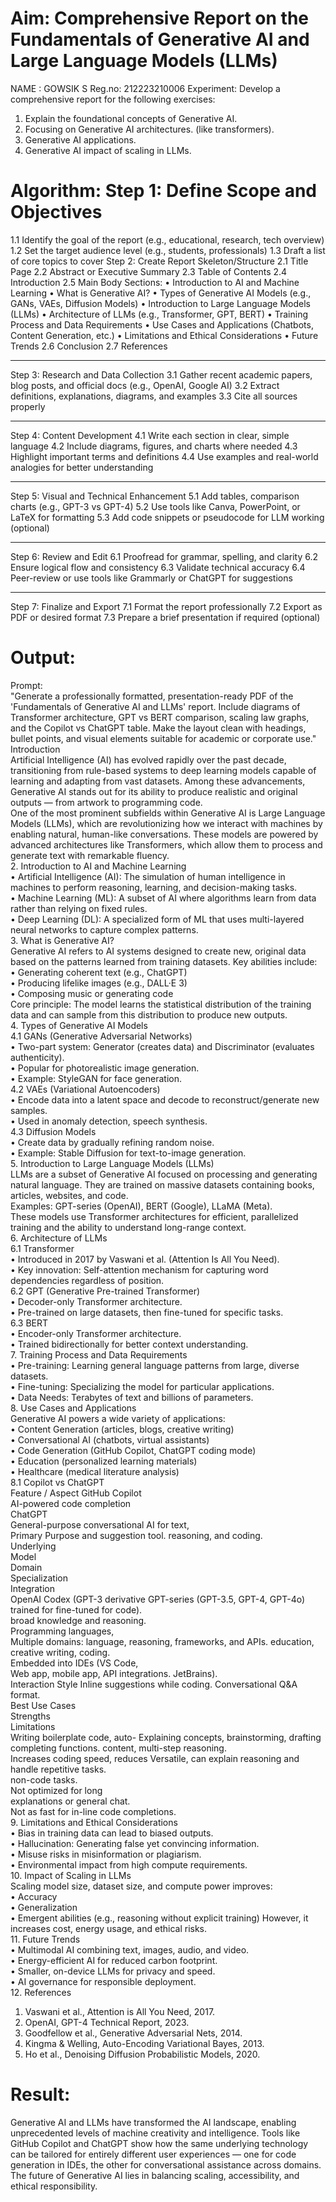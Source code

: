 # Aim:	Comprehensive Report on the Fundamentals of Generative AI and Large Language Models (LLMs)
NAME : GOWSIK S 
Reg.no: 212223210006 
Experiment:
Develop a comprehensive report for the following exercises:
1.	Explain the foundational concepts of Generative AI. 
2.	Focusing on Generative AI architectures. (like transformers).
3.	Generative AI applications.
4.	Generative AI impact of scaling in LLMs.

# Algorithm: Step 1: Define Scope and Objectives
1.1 Identify the goal of the report (e.g., educational, research, tech overview)
1.2 Set the target audience level (e.g., students, professionals)
1.3 Draft a list of core topics to cover
Step 2: Create Report Skeleton/Structure
2.1 Title Page
2.2 Abstract or Executive Summary
2.3 Table of Contents
2.4 Introduction
2.5 Main Body Sections:
•	Introduction to AI and Machine Learning
•	What is Generative AI?
•	Types of Generative AI Models (e.g., GANs, VAEs, Diffusion Models)
•	Introduction to Large Language Models (LLMs)
•	Architecture of LLMs (e.g., Transformer, GPT, BERT)
•	Training Process and Data Requirements
•	Use Cases and Applications (Chatbots, Content Generation, etc.)
•	Limitations and Ethical Considerations
•	Future Trends
2.6 Conclusion
2.7 References
________________________________________
Step 3: Research and Data Collection
3.1 Gather recent academic papers, blog posts, and official docs (e.g., OpenAI, Google AI)
3.2 Extract definitions, explanations, diagrams, and examples
3.3 Cite all sources properly
________________________________________
Step 4: Content Development
4.1 Write each section in clear, simple language
4.2 Include diagrams, figures, and charts where needed
4.3 Highlight important terms and definitions
4.4 Use examples and real-world analogies for better understanding
________________________________________
Step 5: Visual and Technical Enhancement
5.1 Add tables, comparison charts (e.g., GPT-3 vs GPT-4)
5.2 Use tools like Canva, PowerPoint, or LaTeX for formatting
5.3 Add code snippets or pseudocode for LLM working (optional)
________________________________________
Step 6: Review and Edit
6.1 Proofread for grammar, spelling, and clarity
6.2 Ensure logical flow and consistency
6.3 Validate technical accuracy
6.4 Peer-review or use tools like Grammarly or ChatGPT for suggestions
________________________________________
Step 7: Finalize and Export
7.1 Format the report professionally
7.2 Export as PDF or desired format
7.3 Prepare a brief presentation if required (optional)



# Output:


Prompt:  
"Generate a professionally formatted, presentation-ready PDF of the 'Fundamentals of Generative 
AI and LLMs' report. Include diagrams of Transformer architecture, GPT vs BERT comparison, 
scaling law graphs, and the Copilot vs ChatGPT table. Make the layout clean with headings, bullet 
points, and visual elements suitable for academic or corporate use."  
Introduction  
Artificial Intelligence (AI) has evolved rapidly over the past decade, transitioning from rule-based 
systems to deep learning models capable of learning and adapting from vast datasets. Among these 
advancements, Generative AI stands out for its ability to produce realistic and original outputs — 
from artwork to programming code.  
One of the most prominent subfields within Generative AI is Large Language Models (LLMs), which 
are revolutionizing how we interact with machines by enabling natural, human-like conversations. 
These models are powered by advanced architectures like Transformers, which allow them to 
process and generate text with remarkable fluency.  
2. Introduction to AI and Machine Learning  
• Artificial Intelligence (AI): The simulation of human intelligence in machines to perform 
reasoning, learning, and decision-making tasks.  
• Machine Learning (ML): A subset of AI where algorithms learn from data rather than relying 
on fixed rules.  
• Deep Learning (DL): A specialized form of ML that uses multi-layered neural networks to 
capture complex patterns.  
3. What is Generative AI?  
Generative AI refers to AI systems designed to create new, original data based on the 
patterns learned from training datasets. Key abilities include:  
• Generating coherent text (e.g., ChatGPT)  
• Producing lifelike images (e.g., DALL·E 3)  
• Composing music or generating code  
Core principle: The model learns the statistical distribution of the training data and can 
sample from this distribution to produce new outputs.  
4. Types of Generative AI Models  
4.1 GANs (Generative Adversarial Networks)  
• Two-part system: Generator (creates data) and Discriminator (evaluates authenticity).  
• Popular for photorealistic image generation.  
• Example: StyleGAN for face generation.  
4.2 VAEs (Variational Autoencoders)  
• Encode data into a latent space and decode to reconstruct/generate new samples.  
• Used in anomaly detection, speech synthesis.  
4.3 Diffusion Models  
• Create data by gradually refining random noise.  
• Example: Stable Diffusion for text-to-image generation.  
5. Introduction to Large Language Models (LLMs)  
LLMs are a subset of Generative AI focused on processing and generating natural language. They are 
trained on massive datasets containing books, articles, websites, and code.  
Examples: GPT-series (OpenAI), BERT (Google), LLaMA (Meta).  
These models use Transformer architectures for efficient, parallelized training and the ability to 
understand long-range context.  
6. Architecture of LLMs  
6.1 Transformer  
• Introduced in 2017 by Vaswani et al. (Attention Is All You Need).  
• Key innovation: Self-attention mechanism for capturing word dependencies regardless of 
position.  
6.2 GPT (Generative Pre-trained Transformer)  
• Decoder-only Transformer architecture.  
• Pre-trained on large datasets, then fine-tuned for specific tasks.  
6.3 BERT  
• Encoder-only Transformer architecture.  
• Trained bidirectionally for better context understanding.  
7. Training Process and Data Requirements  
• Pre-training: Learning general language patterns from large, diverse datasets.  
• Fine-tuning: Specializing the model for particular applications.  
• Data Needs: Terabytes of text and billions of parameters.  
8. Use Cases and Applications  
Generative AI powers a wide variety of applications:  
• Content Generation (articles, blogs, creative writing)  
• Conversational AI (chatbots, virtual assistants)  
• Code Generation (GitHub Copilot, ChatGPT coding mode)  
• Education (personalized learning materials)  
• Healthcare (medical literature analysis)  
8.1 Copilot vs ChatGPT  
Feature / Aspect GitHub Copilot  
AI-powered code completion  
ChatGPT  
General-purpose conversational AI for text,  
Primary Purpose and suggestion tool. reasoning, and coding.  
Underlying  
Model  
Domain  
Specialization  
Integration  
OpenAI Codex (GPT-3 derivative GPT-series (GPT-3.5, GPT-4, GPT-4o) trained for 
fine-tuned for code).  
broad knowledge and reasoning.  
Programming languages,  
Multiple domains: language, reasoning, 
frameworks, and APIs.  education, creative writing, coding.  
Embedded into IDEs (VS Code,  
Web app, mobile app, API integrations. 
JetBrains).  
Interaction Style  Inline suggestions while coding.  Conversational Q&A format.  
Best Use Cases  
Strengths  
Limitations  
Writing boilerplate code, auto- Explaining concepts, brainstorming, drafting 
completing functions.  content, multi-step reasoning.  
Increases coding speed, reduces Versatile, can explain reasoning and handle 
repetitive tasks.  
non-code tasks.  
Not optimized for long  
explanations or general chat.  
Not as fast for in-line code completions.  
9. Limitations and Ethical Considerations  
• Bias in training data can lead to biased outputs.  
• Hallucination: Generating false yet convincing information.  
• Misuse risks in misinformation or plagiarism.  
• Environmental impact from high compute requirements.  
10. Impact of Scaling in LLMs  
Scaling model size, dataset size, and compute power improves:  
• Accuracy  
• Generalization  
• Emergent abilities (e.g., reasoning without explicit training) However, it increases cost, 
energy usage, and ethical risks.  
11. Future Trends  
• Multimodal AI combining text, images, audio, and video.  
• Energy-efficient AI for reduced carbon footprint.  
• Smaller, on-device LLMs for privacy and speed.  
• AI governance for responsible deployment.  
12. References  
1. Vaswani et al., Attention is All You Need, 2017.  
2. OpenAI, GPT-4 Technical Report, 2023.  
3. Goodfellow et al., Generative Adversarial Nets, 2014.  
4. Kingma & Welling, Auto-Encoding Variational Bayes, 2013.  
5. Ho et al., Denoising Diffusion Probabilistic Models, 2020.

# Result:
Generative AI and LLMs have transformed the AI landscape, enabling unprecedented levels of 
machine creativity and intelligence. Tools like GitHub Copilot and ChatGPT show how the same 
underlying technology can be tailored for entirely different user experiences — one for code 
generation in IDEs, the other for conversational assistance across domains. The future of Generative 
AI lies in balancing scaling, accessibility, and ethical responsibility. 



